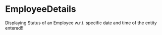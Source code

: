 # EmployeeDetails

Displaying Status of an Employee w.r.t. specific date and time of the entity entered!!


